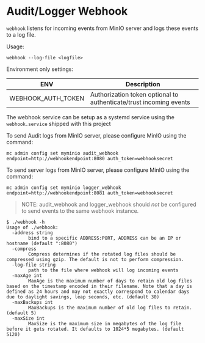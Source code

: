 # Audit/Logger Webhook

`webhook` listens for incoming events from MinIO server and logs these events to a log file.

Usage:
```
webhook --log-file <logfile>
```

Environment only settings:

| ENV                | Description                                                        |
|--------------------|--------------------------------------------------------------------|
| WEBHOOK_AUTH_TOKEN | Authorization token optional to authenticate/trust incoming events |

The webhook service can be setup as a systemd service using the `webhook.service` shipped with
this project

To send Audit logs from MinIO server, please configure MinIO using the command:
```
mc admin config set myminio audit_webhook endpoint=http://webhookendpoint:8080 auth_token=webhooksecret
```

To send server logs from MinIO server, please configure MinIO using the command:
```
mc admin config set myminio logger_webhook endpoint=http://webhookendpoint:8081 auth_token=webhooksecret
```

> NOTE: audit_webhook and logger_webhook should *not* be configured to send events to the same webhook instance.

```
$ ./webhook -h     
Usage of ./webhook:
  -address string
        bind to a specific ADDRESS:PORT, ADDRESS can be an IP or hostname (default ":8080")
  -compress
        Compress determines if the rotated log files should be compressed using gzip. The default is not to perform compression.
  -log-file string
        path to the file where webhook will log incoming events
  -maxAge int
        MaxAge is the maximum number of days to retain old log files based on the timestamp encoded in their filename. Note that a day is defined as 24 hours and may not exactly correspond to calendar days due to daylight savings, leap seconds, etc. (default 30)
  -maxBackups int
        MaxBackups is the maximum number of old log files to retain. (default 5)
  -maxSize int
        MaxSize is the maximum size in megabytes of the log file before it gets rotated. It defaults to 1024*5 megabytes. (default 5120)
```
